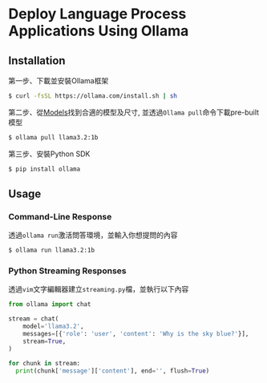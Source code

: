 # Deploy Language Process Applications Using Ollama

## Installation
第一步、下載並安裝Ollama框架
  ```bash
  $ curl -fsSL https://ollama.com/install.sh | sh
  ```

第二步、從[Models](https://ollama.com/search)找到合適的模型及尺寸, 並透過`Ollama pull`命令下載pre-built模型
  ```bash
  $ ollama pull llama3.2:1b
  ```

第三步、安裝Python SDK
  ```bash
  $ pip install ollama
  ```

## Usage
### Command-Line Response
  透過`ollama run`激活問答環境，並輸入你想提問的內容
  ```bash
  $ ollama run llama3.2:1b
  ```

### Python Streaming Responses
  透過`vim`文字編輯器建立`streaming.py`檔，並執行以下內容
  ```python
  from ollama import chat
  
  stream = chat(
      model='llama3.2',
      messages=[{'role': 'user', 'content': 'Why is the sky blue?'}],
      stream=True,
  )
  
  for chunk in stream:
    print(chunk['message']['content'], end='', flush=True)
 ```
